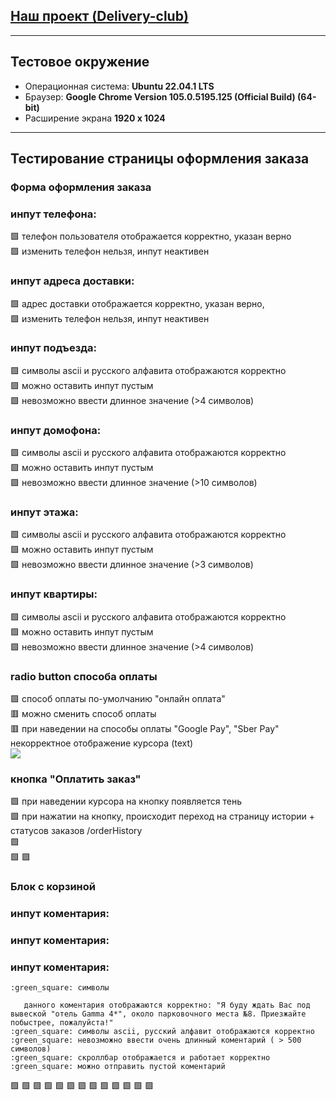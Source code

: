 ## [Наш проект (Delivery-club)](https://tavide.xyz/main)
---
## Тестовое окружение
* Операционная система: **Ubuntu 22.04.1 LTS**
* Браузер: **Google Chrome Version 105.0.5195.125 (Official Build) (64-bit)**
* Расширение экрана **1920 x 1024**
---
## Тестирование страницы оформления заказа
### **Форма оформления заказа**
### инпут телефона:  
   :green_square: телефон пользователя отображается корректно, указан верно  
   :green_square: изменить телефон нельзя, инпут неактивен    
### инпут адреса доставки:  
   :green_square: адрес доставки отображается корректно, указан верно,  
   :green_square: изменить телефон нельзя, инпут неактивен    
### инпут подъезда:
   :green_square: символы ascii и русского алфавита отображаются корректно  
   :green_square: можно оставить инпут пустым  
   :green_square: невозможно ввести длинное значение (>4 символов)  
### инпут домофона:
   :green_square: символы ascii и русского алфавита отображаются корректно  
   :green_square: можно оставить инпут пустым  
   :green_square: невозможно ввести длинное значение (>10 символов)  
### инпут этажа:
   :green_square: символы ascii и русского алфавита отображаются корректно  
   :green_square: можно оставить инпут пустым  
   :green_square: невозможно ввести длинное значение (>3 символов)  
### инпут квартиры:
   :green_square: символы ascii и русского алфавита отображаются корректно  
   :green_square: можно оставить инпут пустым  
   :green_square: невозможно ввести длинное значение (>4 символов)  
### radio button способа оплаты  
   :green_square: способ оплаты по-умолчанию "онлайн оплата"  
   :red_square: можно сменить способ оплаты  
   :red_square: при наведении на способы оплаты "Google Pay", "Sber Pay" некорректное отображение курсора (text)  
    ![](https://github.com/Natali-Skv/technopark-qa-homework-1/raw/{branch}/{path}/image.png)  

### кнопка "Оплатить заказ" 
   :green_square: при наведении курсора на кнопку появляется тень  
   :green_square: при нажатии на кнопку, происходит переход на страницу истории + статусов заказов /orderHistory  
   :green_square:  
   :green_square:
   :green_square:
       
### **Блок с корзиной**
  
### инпут коментария:
### инпут коментария:
### инпут коментария:
    :green_square: символы 
       
       данного коментария отображаются корректно: "Я буду ждать Вас под вывеской "отель Gamma 4*", около парковочного места №8. Приезжайте побыстрее, пожалуйста!"
    :green_square: символы ascii, русский алфавит отображаются корректно  
    :green_square: невозможно ввести очень длинный коментарий ( > 500 символов)
    :green_square: скроллбар отображается и работает корректно
    :green_square: можно отправить пустой коментарий
:green_square:
:green_square:
:green_square:
:green_square:
:green_square:
:green_square:
:green_square:
:green_square:
:green_square:
:green_square:
:green_square:
:green_square:
:green_square:
